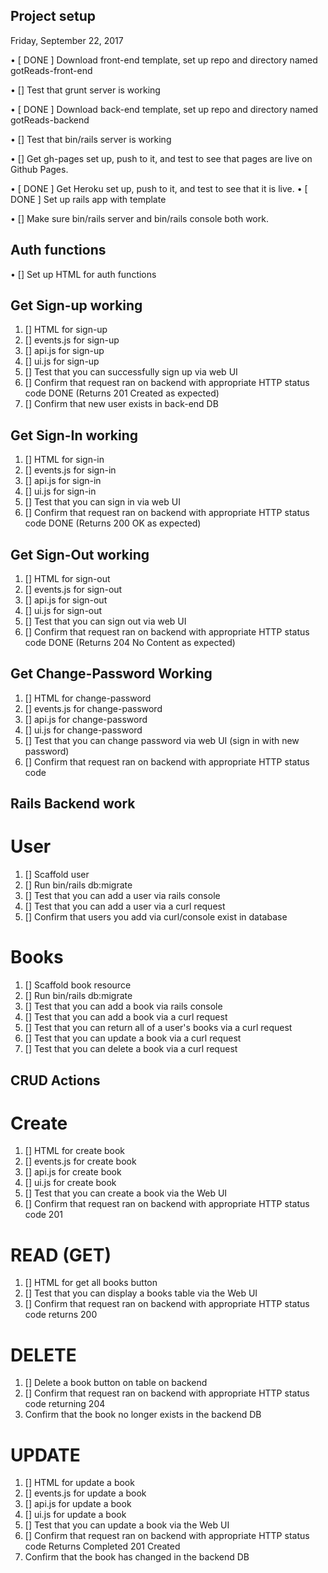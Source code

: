 ## Project setup

Friday, September 22, 2017

• [ DONE ] Download front-end template, set up repo and directory named gotReads-front-end

• [] Test that grunt server is working

• [ DONE ] Download back-end template, set up repo and directory named gotReads-backend

• [] Test that bin/rails server is working

• [] Get gh-pages set up, push to it, and test to see that pages are live on Github Pages.

• [ DONE ] Get Heroku set up, push to it, and test to see that it is live.
  • [ DONE ] Set up rails app with template

• [] Make sure bin/rails server and bin/rails console both work.

## Auth functions

• [] Set up HTML for auth functions

## Get Sign-up working

1. [] HTML for sign-up
2. [] events.js for sign-up
3. [] api.js for sign-up
4. [] ui.js for sign-up
5. [] Test that you can successfully sign up via web UI
6. [] Confirm that request ran on backend with appropriate HTTP status code DONE (Returns 201 Created as expected)
7. [] Confirm that new user exists in back-end DB

## Get Sign-In working

1. [] HTML for sign-in
2. [] events.js for sign-in
3. [] api.js for sign-in
4. [] ui.js for sign-in
5. [] Test that you can sign in via web UI
6. [] Confirm that request ran on backend with appropriate HTTP status code DONE (Returns 200 OK as expected)

## Get Sign-Out working

1. [] HTML for sign-out
2. [] events.js for sign-out
3. [] api.js for sign-out
4. [] ui.js for sign-out
5. [] Test that you can sign out via web UI
6. [] Confirm that request ran on backend with appropriate HTTP status code DONE (Returns 204 No Content as expected)

## Get Change-Password Working

1. [] HTML for change-password
2. [] events.js for change-password
3. [] api.js for change-password
4. [] ui.js for change-password
5. [] Test that you can change password via web UI (sign in with new password)
6. [] Confirm that request ran on backend with appropriate HTTP status code

## Rails Backend work

# User

1. [] Scaffold user
2. [] Run bin/rails db:migrate
3. [] Test that you can add a user via rails console
4. [] Test that you can add a user via a curl request
5. [] Confirm that users you add via curl/console exist in database

# Books

1. [] Scaffold book resource
2. [] Run bin/rails db:migrate
3. [] Test that you can add a book via rails console
4. [] Test that you can add a book via a curl request
5. [] Test that you can return all of a user's books via a curl request
6. [] Test that you can update a book via a curl request
7. [] Test that you can delete a book via a curl request

## CRUD Actions

# Create

1. [] HTML for create book
2. [] events.js for create book
3. [] api.js for create book
4. [] ui.js for create book
5. [] Test that you can create a book via the Web UI
6. [] Confirm that request ran on backend with appropriate HTTP status code 201

# READ (GET)

1. [] HTML for get all books button
2. [] Test that you can display a books table via the Web UI
3. [] Confirm that request ran on backend with appropriate HTTP status code returns 200

# DELETE

1. [] Delete a book button on table on backend
2. [] Confirm that request ran on backend with appropriate HTTP status code returning 204
3. Confirm that the book no longer exists in the backend DB

# UPDATE

1. [] HTML for update a book
2. [] events.js for update a book
3. [] api.js for update a book
4. [] ui.js for update a book
5. [] Test that you can update a book via the Web UI
6. [] Confirm that request ran on backend with appropriate HTTP status code Returns Completed 201 Created
7. Confirm that the book has changed in the backend DB
